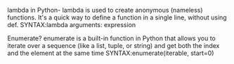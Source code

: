 lambda in Python-
lambda is used to create anonymous (nameless) functions.
It's a quick way to define a function in a single line, without using def.
 SYNTAX:lambda arguments: expression

Enumerate?
enumerate is a built-in function in Python that allows you to iterate over a sequence (like a list, tuple, or string) and get both the index and the element at the same time
SYNTAX:enumerate(iterable, start=0)

